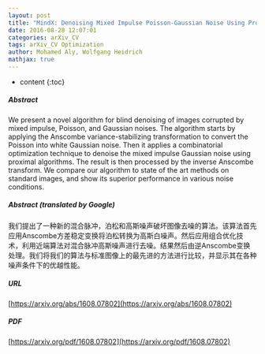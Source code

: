```yaml
---
layout: post
title: "MindX: Denoising Mixed Impulse Poisson-Gaussian Noise Using Proximal Algorithms"
date: 2016-08-28 12:07:01
categories: arXiv_CV
tags: arXiv_CV Optimization
author: Mohamed Aly, Wolfgang Heidrich
mathjax: true
---
```


* content
{:toc}

##### Abstract
We present a novel algorithm for blind denoising of images corrupted by mixed impulse, Poisson, and Gaussian noises. The algorithm starts by applying the Anscombe variance-stabilizing transformation to convert the Poisson into white Gaussian noise. Then it applies a combinatorial optimization technique to denoise the mixed impulse Gaussian noise using proximal algorithms. The result is then processed by the inverse Anscombe transform. We compare our algorithm to state of the art methods on standard images, and show its superior performance in various noise conditions.

##### Abstract (translated by Google)
我们提出了一种新的混合脉冲，泊松和高斯噪声破坏图像去噪的算法。该算法首先应用Anscombe方差稳定变换将泊松转换为高斯白噪声。然后应用组合优化技术，利用近端算法对混合脉冲高斯噪声进行去噪。结果然后由逆Anscombe变换处理。我们将我们的算法与标准图像上的最先进的方法进行比较，并显示其在各种噪声条件下的优越性能。

##### URL
[https://arxiv.org/abs/1608.07802](https://arxiv.org/abs/1608.07802)

##### PDF
[https://arxiv.org/pdf/1608.07802](https://arxiv.org/pdf/1608.07802)

